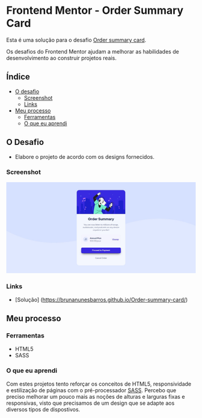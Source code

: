 # Frontend Mentor - Order Summary Card

Esta é uma solução para o desafio [Order summary card](https://www.frontendmentor.io/challenges/order-summary-component-QlPmajDUj). 

Os desafios do Frontend Mentor ajudam a melhorar as habilidades de desenvolvimento ao construir projetos reais.

## Índice
- [O desafio](#o-desafio)
  - [Screenshot](#screenshot)
  - [Links](#links)
- [Meu processo](#meu-processo)
  - [Ferramentas](#ferramentas)
  - [O que eu aprendi](#o-que-eu-aprendi)

## O Desafio 

- Elabore o projeto de acordo com os designs fornecidos.

### Screenshot 

![Screenshot Web](./images/versao-web.jpg)

### Links 

- [Solução] (https://brunanunesbarros.github.io/Order-summary-card/)

## Meu processo

### Ferramentas

- HTML5
- SASS

### O que eu aprendi

Com estes projetos tento reforçar os conceitos de HTML5, responsividade e estilização de páginas com o pré-processador [SASS](https://sass-lang.com/). 
Percebo que preciso melhorar um pouco mais as noções de alturas e larguras fixas e responsivas, visto que precisamos de um design que se adapte aos diversos tipos de dispostivos. 

